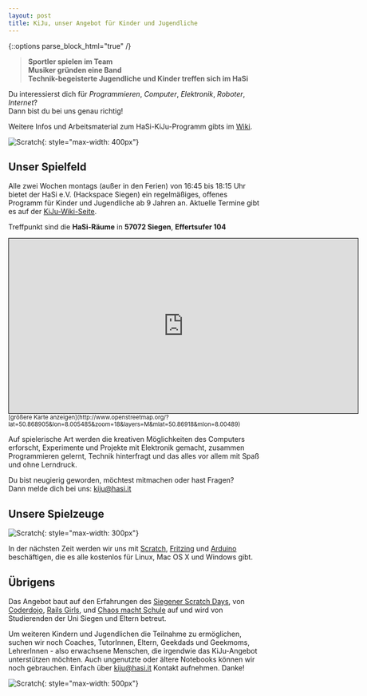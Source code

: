 ```yaml
---
layout: post
title: KiJu, unser Angebot für Kinder und Jugendliche
---
```


{::options parse_block_html="true" /}

> __Sportler spielen im Team__  
> __Musiker gründen eine Band__  
> __Technik-begeisterte Jugendliche und Kinder treffen sich im HaSi__


Du interessierst dich für _Programmieren_, _Computer_, _Elektronik_, _Roboter_, _Internet_?  
Dann bist du bei uns genau richtig!

Weitere Infos und Arbeitsmaterial zum HaSi-KiJu-Programm gibts im [Wiki](http://hasi.it/wiki/HaSi-KiJu).




![Scratch](/images/scratch1.jpg "Ein junger Programmierer"){: style="max-width: 400px"}

## Unser Spielfeld 

Alle zwei Wochen montags (außer in den Ferien) von 16:45 bis 18:15 Uhr
bietet der HaSi e.V. (Hackspace Siegen) ein regelmäßiges, offenes Programm
für Kinder und Jugendliche ab 9 Jahren an. Aktuelle Termine gibt es auf der
[KiJu-Wiki-Seite](http://hasi.it/wiki/HaSi-KiJu).  

Treffpunkt sind die
**HaSi-Räume** in **57072 Siegen**, **Effertsufer 104**

<iframe width="700" height="350" frameborder="0" scrolling="no" marginheight="0"
marginwidth="0"
src="http://www.openstreetmap.org/export/embed.html?bbox=8.00375,50.86801,8.00722,50.8698&amp;layer=mapnik&amp;marker=50.86918,8.00489"
style="border: 1px solid black"></iframe>
<small>[größere Karte
anzeigen](http://www.openstreetmap.org/?lat=50.868905&amp;lon=8.005485&amp;zoom=18&amp;layers=M&amp;mlat=50.86918&amp;mlon=8.00489)</small>

Auf spielerische Art werden die kreativen Möglichkeiten des Computers
erforscht, Experimente und Projekte mit Elektronik gemacht, zusammen
Programmieren gelernt, Technik hinterfragt und das alles vor allem mit Spaß
und ohne Lerndruck.

Du bist neugierig geworden, möchtest mitmachen oder hast Fragen?  
Dann melde dich bei uns: [kiju@hasi.it](mailto:kiju@hasi.it "Kontakt für
Fragen und Anmeldungen")

## Unsere Spielzeuge

![Scratch](/images/kijutools.jpg "Techniker brauchen gute Werkzeuge, auch am
Computer"){: style="max-width: 300px"}

In der nächsten Zeit werden wir uns mit [Scratch](http://scratch.mit.edu/),
[Fritzing](http://fritzing.org/) und [Arduino](http://arduino.cc/)
beschäftigen, die es alle kostenlos für Linux, Mac OS X und Windows gibt.

## Übrigens

Das Angebot baut auf den Erfahrungen des [Siegener Scratch
Days](http://scratchdaysiegen.wordpress.com), von
[Coderdojo](http://coderdojo.com/), [Rails Girls](http://railsgirls.com/), und
[Chaos macht Schule](http://ccc.de/schule) auf und wird von Studierenden der Uni Siegen und Eltern betreut.

Um weiteren Kindern und Jugendlichen die Teilnahme zu ermöglichen, suchen
wir noch Coaches, TutorInnen, Eltern, Geekdads und Geekmoms, LehrerInnen -
also erwachsene Menschen, die irgendwie das KiJu-Angebot unterstützen
möchten. Auch ungenutzte oder ältere Notebooks können wir noch gebrauchen.
Einfach über [kiju@hasi.it](mailto:kiju@hasi.it) Kontakt aufnehmen. Danke!

![Scratch](/images/scratch2.jpg "In
Gemeinschaft macht Technik doppelt Spaﬂ."){: style="max-width: 500px"}

